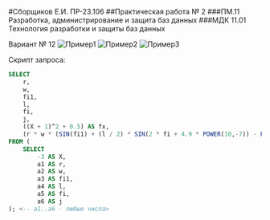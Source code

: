 #Сборщиков Е.И. ПР-23.106 
##Практическая работа № 2
###ПМ.11 Разработка, администрирование и защита баз данных
###МДК 11.01 Технология разработки и защиты баз данных

Вариант № 12
<image src="/home/egor/Documents/PR2/primer1.png" alt="Пример1">
<image src="/home/egor/Documents/PR2/primer2.png" alt="Пример2">
<image src="/home/egor/Documents/PR2/primer3.png" alt="Пример3">

Скрипт запроса:
``` sql
SELECT
    r,
    w,
    fi1,
    l,
    fi,
    j,
    ((X + 1)^2 + 0.5) AS fx,
    (r * w * (SIN(fi1) + (l / 2) * SIN(2 * fi + 4.9 * POWER(10,-7)) - POWER(l,j) * COS(fi1))) AS y
FROM (
    SELECT
        -3 AS X,
        a1 AS r,
        a2 AS w,
        a3 AS fi1,
        a4 AS l,
        a5 AS fi,
        a6 AS j
); <-- a1..a6 - любые числа>
```
